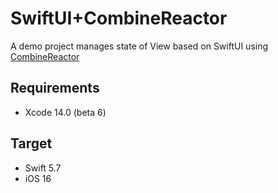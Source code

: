 #  SwiftUI+CombineReactor
A demo project manages state of View based on SwiftUI using [CombineReactor](https://github.com/wotjd/CombineReactor)

## Requirements
- Xcode 14.0 (beta 6)

## Target
- Swift 5.7
- iOS 16
